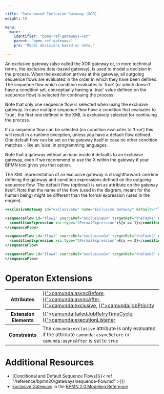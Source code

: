 ```yaml
---

title: 'Data-based Exclusive Gateway (XOR)'
weight: 10

menu:
  main:
    identifier: "bpmn-ref-gateways-xor"
    parent: "bpmn-ref-gateways"
    pre: "Model decisions based on data."

---
```



An exclusive gateway (also called the XOR gateway or, in more technical terms, the exclusive data-based gateway), is used to model a decision in the process. When the execution arrives at this gateway, all outgoing sequence flows are evaluated in the order in which they have been defined. The sequence flow which condition evaluates to 'true' (or which doesn't have a condition set, conceptually having a 'true' value defined on the sequence flow) is selected for continuing the process.

Note that only one sequence flow is selected when using the exclusive gateway. In case multiple sequence flow have a condition that evaluates to 'true', the first one defined in the XML is exclusively selected for continuing the process.

If no sequence flow can be selected (no condition evaluates to 'true') this will result in a runtime exception, unless you have a default flow defined. One default flow can be set on the gateway itself in case no other condition matches - like an 'else' in programming languages.


<div data-bpmn-diagram="../bpmn/exclusive-gateway"></div>


Note that a gateway without an icon inside it defaults to an exclusive gateway, even if we recommend to use the X within the gateway if your BPMN tool gives you that option.

The XML representation of an exclusive gateway is straightforward: one line defining the gateway and condition expressions defined on the outgoing sequence flow. The default flow (optional) is set as attribute on the gateway itself. Note that the name of the flow (used in the diagram, meant for the human being) might be different than the formal expression (used in the engine).


```xml
<exclusiveGateway id="exclusiveGw" name="Exclusive Gateway" default="flow4" />

<sequenceFlow id="flow2" sourceRef="exclusiveGw" targetRef="theTask1" name="${x==1}">
  <conditionExpression xsi:type="tFormalExpression">${x == 1}</conditionExpression>
</sequenceFlow>

<sequenceFlow id="flow3" sourceRef="exclusiveGw" targetRef="theTask2" name="${x==2}">
  <conditionExpression xsi:type="tFormalExpression">${x == 2}</conditionExpression>
</sequenceFlow>

<sequenceFlow id="flow4" sourceRef="exclusiveGw" targetRef="theTask3" name="else">
</sequenceFlow>
```


# Operaton Extensions

<table class="table table-striped">
  <tr>
    <th>Attributes</th>
    <td>
      <a href="{{< ref "/reference/bpmn20/custom-extensions/extension-attributes.md#asyncbefore" >}}">camunda:asyncBefore</a>,
      <a href="{{< ref "/reference/bpmn20/custom-extensions/extension-attributes.md#asyncafter" >}}">camunda:asyncAfter</a>,
      <a href="{{< ref "/reference/bpmn20/custom-extensions/extension-attributes.md#exclusive" >}}">camunda:exclusive</a>,
      <a href="{{< ref "/reference/bpmn20/custom-extensions/extension-attributes.md#jobpriority" >}}">camunda:jobPriority</a>
    </td>
  </tr>
  <tr>
    <th>Extension Elements</th>
    <td>
      <a href="{{< ref "/reference/bpmn20/custom-extensions/extension-elements.md#failedjobretrytimecycle" >}}">camunda:failedJobRetryTimeCycle</a>,
      <a href="{{< ref "/reference/bpmn20/custom-extensions/extension-elements.md#executionlistener" >}}">camunda:executionListener</a>
    </td>
  </tr>
  <tr>
    <th>Constraints</th>
    <td>
      The <code>camunda:exclusive</code> attribute is only evaluated if the attribute
      <code>camunda:asyncBefore</code> or <code>camunda:asyncAfter</code> is set to <code>true</code>
    </td>
  </tr>
</table>


# Additional Resources

*   [Conditional and Default Sequence Flows]({{< ref "/reference/bpmn20/gateways/sequence-flow.md" >}})
*   [Exclusive Gateways](http://camunda.org/bpmn/reference.html#gateways-data-based-exclusive-gateways) in the [BPMN 2.0 Modeling Reference](http://camunda.org/bpmn/reference.html)
